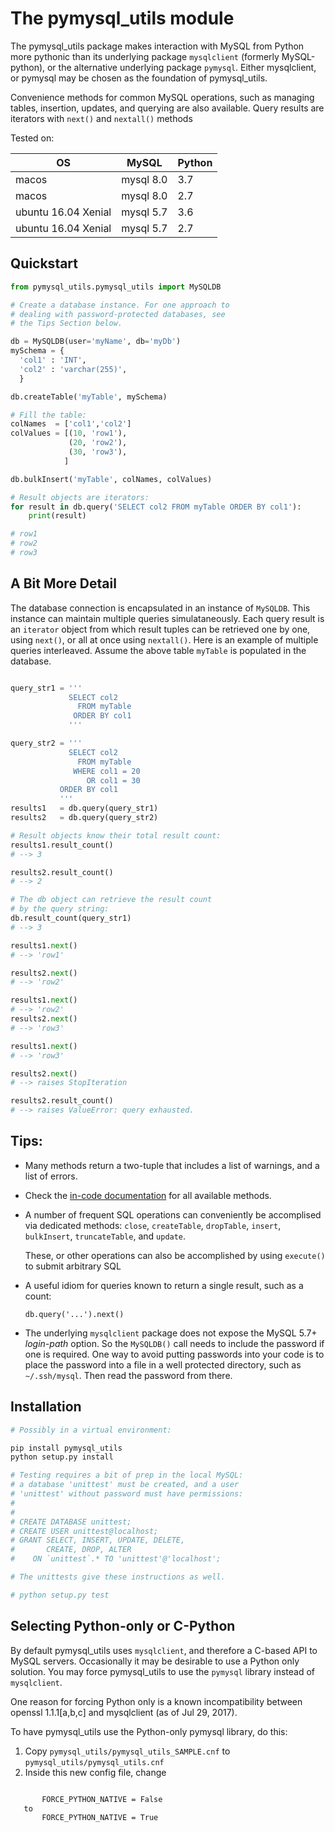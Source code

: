 # The pymysql_utils module

The pymysql_utils package makes interaction with MySQL from
Python more pythonic than its underlying package `mysqlclient`
(formerly MySQL-python), or the alternative underlying package
`pymysql`. Either mysqlclient, or pymysql may be chosen as the
foundation of pymysql_utils.

Convenience methods for common MySQL operations, such as
managing tables, insertion, updates, and querying are also
available. Query results are iterators with `next()` and
`nextall()` methods

Tested on:

|  OS                 | MySQL        | Python |
| ------------------- | ------------ | ------ |
| macos               |  mysql 8.0   |   3.7  |
| macos               |  mysql 8.0   |   2.7  |
| ubuntu 16.04 Xenial |  mysql 5.7   |   3.6  |
| ubuntu 16.04 Xenial |  mysql 5.7   |   2.7  |

## Quickstart

```python
from pymysql_utils.pymysql_utils import MySQLDB

# Create a database instance. For one approach to
# dealing with password-protected databases, see
# the Tips Section below.

db = MySQLDB(user='myName', db='myDb')
mySchema = {
  'col1' : 'INT',
  'col2' : 'varchar(255)',
  }

db.createTable('myTable', mySchema)

# Fill the table:
colNames  = ['col1','col2']
colValues = [(10, 'row1'),
             (20, 'row2'),
             (30, 'row3'),             
            ]

db.bulkInsert('myTable', colNames, colValues)

# Result objects are iterators:
for result in db.query('SELECT col2 FROM myTable ORDER BY col1'):
    print(result)

# row1
# row2
# row3


```
## A Bit More Detail

The database connection is encapsulated in an instance of
`MySQLDB`. This instance can maintain multiple queries
simulataneously. Each query result is an `iterator` object
from which result tuples can be retrieved one by one,
using `next()`, or all at once using `nextall()`. Here is
an example of multiple queries interleaved. Assume the
above table `myTable` is populated in the database.

```python

query_str1 = '''
             SELECT col2
               FROM myTable
              ORDER BY col1
             '''

query_str2 = '''
             SELECT col2
               FROM myTable
              WHERE col1 = 20
                 OR col1 = 30
           ORDER BY col1
           '''
results1   = db.query(query_str1)
results2   = db.query(query_str2)

# Result objects know their total result count:
results1.result_count()
# --> 3

results2.result_count()
# --> 2

# The db object can retrieve the result count
# by the query string:
db.result_count(query_str1)
# --> 3

results1.next()
# --> 'row1'

results2.next()
# --> 'row2'

results1.next()
# --> 'row2'
results2.next()
# --> 'row3'

results1.next()
# --> 'row3'

results2.next()
# --> raises StopIteration

results2.result_count()
# --> raises ValueError: query exhausted.

```
## Tips:

* Many methods return a two-tuple that includes a list of warnings, and a
  list of errors.
* Check the [in-code documentation](http://htmlpreview.github.com/?https://github.com/paepcke/pymysql_utils/blob/gh-pages/docs/pymysql_utils.m.html) 
  for all available methods.
* A number of frequent SQL operations can conveniently be accomplised
  via dedicated methods: `close`, `createTable`, `dropTable`, `insert`,
  `bulkInsert`, `truncateTable`, and `update`.

  These, or other operations can also be accomplished by using
  `execute()` to submit arbitrary SQL
* A useful idiom for queries known to return a single result,
  such as a count:

    `db.query('...').next()`
* The underlying `mysqlclient` package does not expose the MySQL 5.7+
  *login-path* option. So the `MySQLDB()` call needs to include the
  password if one is required. One way to avoid putting passwords into
  your code is to place the password into a file in a well protected
  directory, such as `~/.ssh/mysql`. Then read the password from there.
  
## Installation


```bash
# Possibly in a virtual environment:

pip install pymysql_utils
python setup.py install

# Testing requires a bit of prep in the local MySQL:
# a database 'unittest' must be created, and a user
# 'unittest' without password must have permissions:
#
#
# CREATE DATABASE unittest;   
# CREATE USER unittest@localhost;
# GRANT SELECT, INSERT, UPDATE, DELETE,
#       CREATE, DROP, ALTER
#    ON `unittest`.* TO 'unittest'@'localhost';

# The unittests give these instructions as well.

# python setup.py test
```
## Selecting Python-only or C-Python

By default pymysql_utils uses `mysqlclient`, and therefore a C-based
API to MySQL servers. Occasionally it may be desirable to use a
Python only solution. You may force pymysql_utils to use the
`pymysql` library instead of `mysqlclient`.

One reason for forcing Python only is a known incompatibility between
openssl 1.1.1[a,b,c] and mysqlclient (as of Jul 29, 2017).

To have pymysql_utils use the Python-only pymysql library, do this:
1. Copy `pymysql_utils/pymysql_utils_SAMPLE.cnf` to
`pymysql_utils/pymysql_utils.cnf` 
2. Inside this new config file, change
```bash

       FORCE_PYTHON_NATIVE = False
   to
       FORCE_PYTHON_NATIVE = True
```

